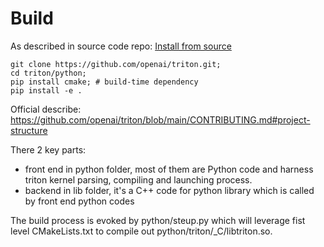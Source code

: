# Build

As described in source code repo: [Install from source](https://github.com/openai/triton#install-from-source)
```
git clone https://github.com/openai/triton.git;
cd triton/python;
pip install cmake; # build-time dependency
pip install -e .
```

Official describe: https://github.com/openai/triton/blob/main/CONTRIBUTING.md#project-structure

There 2 key parts:
- front end in python folder, most of them are Python code and harness triton kernel parsing, compiling and launching process.
- backend in lib folder, it's a C++ code for python library which is called by front end python codes

The build process is evoked by python/steup.py which will leverage fist level CMakeLists.txt to compile out python/triton/_C/libtriton.so.
